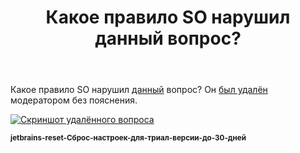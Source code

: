 ﻿---
title: "Какое правило SO нарушил данный вопрос?"
se.owner.user_id: 188116
se.owner.display_name: "hedgehogues"
se.owner.link: "https://ru.meta.stackoverflow.com/users/188116/hedgehogues"
se.link: "https://ru.meta.stackoverflow.com/questions/11319/%d0%9a%d0%b0%d0%ba%d0%be%d0%b5-%d0%bf%d1%80%d0%b0%d0%b2%d0%b8%d0%bb%d0%be-so-%d0%bd%d0%b0%d1%80%d1%83%d1%88%d0%b8%d0%bb-%d0%b4%d0%b0%d0%bd%d0%bd%d1%8b%d0%b9-%d0%b2%d0%be%d0%bf%d1%80%d0%be%d1%81"
se.question_id: 11319
se.post_type: question
---
<p>Какое правило SO нарушил <a href="https://ru.stackoverflow.com/questions/1235905">данный</a> вопрос? Он <a href="https://ru.stackoverflow.com/posts/1235905/timeline#history_710a417b-f60d-4dbb-bbab-95235bbdde71">был удалён</a> модератором без пояснения.</p>
<p><a href="https://i.stack.imgur.com/XOFGn.png" rel="nofollow noreferrer"><img src="https://i.stack.imgur.com/XOFGn.png" alt="Скриншот удалённого вопроса" /></a></p>
<p><sub><strong>jetbrains-reset-Сброс-настроек-для-триал-версии-до-30-дней</strong></sub></p>
